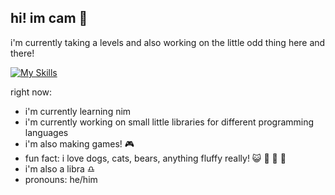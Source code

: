 ## hi! im cam :bear:

i'm currently taking a levels and also working on the little odd thing here and there!

[![My Skills](https://skillicons.dev/icons?i=go,lua,cs,c,ts,python&theme=dark)](https://skillicons.dev)

right now:
- i'm currently learning nim
- i'm currently working on small little libraries for different programming languages 
- i'm also making games! 🎮
- fun fact: i love dogs, cats, bears, anything fluffy really! 😺 🐶 🐻 🐰
- i'm also a libra ♎
- pronouns: he/him
